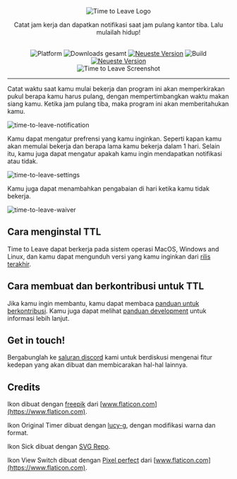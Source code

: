 <div align="center">
  <img src="../assets/timetoleave.png" alt="Time to Leave Logo">

  <p>Catat jam kerja dan dapatkan notifikasi saat jam pulang kantor tiba. Lalu mulailah hidup!</p>

  <br/>

<img src="https://img.shields.io/badge/platforms-Windows%20%7C%20MacOS%20%7C%20Linux-green" alt="Platform">
<img src="https://img.shields.io/github/downloads/thamara/time-to-leave/total" alt="Downloads gesamt">
<a href="https://github.com/thamara/time-to-leave/releases/tag/v.1.5.5"><img src="https://img.shields.io/github/v/release/thamara/time-to-leave" alt="Neueste Version"></a>
<img src="https://img.shields.io/github/workflow/status/thamara/time-to-leave/Code%20Coverage" alt="Build">
<a href="http://makeapullrequest.com/"><img src="https://img.shields.io/badge/PRs-welcome-purple" alt="Neueste Version"></a>

   <br/>

  <img src="https://user-images.githubusercontent.com/3754225/94519528-4e549900-0248-11eb-8872-b6fb2d47f43c.jpg" alt="Time to Leave Screenshot">

  <br/>

</div>

---

Catat waktu saat kamu mulai bekerja dan program ini akan memperkirakan pukul berapa kamu harus pulang, dengan mempertimbangkan waktu makan siang kamu. Ketika jam pulang tiba, maka program ini akan memberitahukan kamu.

![time-to-leave-notification](https://user-images.githubusercontent.com/3754225/94519526-4dbc0280-0248-11eb-9738-ffae936cfa4a.jpg)

Kamu dapat mengatur prefrensi yang kamu inginkan. Seperti kapan kamu akan memulai bekerja dan berapa lama kamu bekerja dalam 1 hari. Selain itu, kamu juga dapat mengatur apakah kamu ingin mendapatkan notifikasi atau tidak.

![time-to-leave-settings](https://user-images.githubusercontent.com/3754225/94519531-4eed2f80-0248-11eb-9303-78f9abe69201.jpg)

Kamu juga dapat menambahkan pengabaian di hari ketika kamu tidak bekerja.

![time-to-leave-waiver](https://user-images.githubusercontent.com/3754225/94762058-4e79a380-03c4-11eb-8f28-1c480dbf8b5c.png)

## Cara menginstal TTL

Time to Leave dapat berkerja pada sistem operasi MacOS, Windows and Linux, dan kamu dapat mengunduh versi yang kamu inginkan dari [rilis terakhir](https://github.com/thamara/time-to-leave/releases/tag/v.1.5.5).

## Cara membuat dan berkontribusi untuk TTL

Jika kamu ingin membantu, kamu dapat membaca [panduan untuk berkontribusi](CONTRIBUTING.md).
Kamu juga dapat melihat [panduan development](DEVELOPMENT.md) untuk informasi lebih lanjut.

## Get in touch!

Bergabunglah ke [saluran discord](https://discord.gg/P3KkEF5) kami untuk berdiskusi mengenai fitur kedepan yang akan dibuat dan membicarakan hal-hal lainnya.

## Credits

Ikon dibuat dengan [freepik](https://www.flaticon.com/authors/freepik) dari [www.flaticon.com](https://www.flaticon.com).

Ikon Original Timer dibuat dengan [lucy-g](https://icon-icons.com/icon/timer/121243), dengan modifikasi warna dan format.

Ikon Sick dibuat dengan [SVG Repo](https://www.svgrepo.com/svg/271898/sick).

Ikon View Switch dibuat dengan [Pixel perfect](https://www.flaticon.com/authors/pixel-perfect) dari [www.flaticon.com](https://www.flaticon.com).
